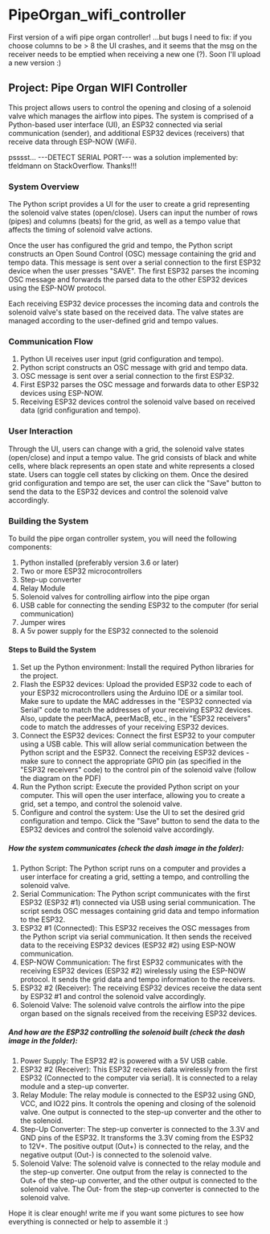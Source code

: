 # PipeOrgan_wifi_controller

First version of a wifi pipe organ controller! ...but bugs I need to fix: if you choose columns to be > 8 the UI crashes, and it seems that the msg on the receiver needs to be emptied when receiving a new one (?). Soon I'll upload a new version :) 

## Project: Pipe Organ WIFI Controller

This project allows users to control the opening and closing of a solenoid valve which manages the airflow into pipes. The system is comprised of a Python-based user interface (UI), an ESP32 connected via serial communication (sender), and additional ESP32 devices (receivers) that receive data through ESP-NOW (WiFi).

psssst...  ---DETECT SERIAL PORT--- was a solution implemented by: tfeldmann on StackOverflow. Thanks!!!

### System Overview

The Python script provides a UI for the user to create a grid representing the solenoid valve states (open/close). Users can input the number of rows (pipes) and columns (beats) for the grid, as well as a tempo value that affects the timing of solenoid valve actions.

Once the user has configured the grid and tempo, the Python script constructs an Open Sound Control (OSC) message containing the grid and tempo data. This message is sent over a serial connection to the first ESP32 device when the user presses "SAVE". The first ESP32 parses the incoming OSC message and forwards the parsed data to the other ESP32 devices using the ESP-NOW protocol.

Each receiving ESP32 device processes the incoming data and controls the solenoid valve's state based on the received data. The valve states are managed according to the user-defined grid and tempo values.

### Communication Flow

1. Python UI receives user input (grid configuration and tempo).
2. Python script constructs an OSC message with grid and tempo data.
3. OSC message is sent over a serial connection to the first ESP32.
4. First ESP32 parses the OSC message and forwards data to other ESP32 devices using ESP-NOW.
5. Receiving ESP32 devices control the solenoid valve based on received data (grid configuration and tempo).

### User Interaction

Through the UI, users can change with a grid, the solenoid valve states (open/close) and input a tempo value. The grid consists of black and white cells, where black represents an open state and white represents a closed state. Users can toggle cell states by clicking on them. Once the desired grid configuration and tempo are set, the user can click the "Save" button to send the data to the ESP32 devices and control the solenoid valve accordingly.

### Building the System

To build the pipe organ controller system, you will need the following components:

1. Python installed (preferably version 3.6 or later)
2. Two or more ESP32 microcontrollers
3. Step-up converter
4. Relay Module
5. Solenoid valves for controlling airflow into the pipe organ
6. USB cable for connecting the sending ESP32 to the computer (for serial communication)
7. Jumper wires
8. A 5v power supply for the ESP32 connected to the solenoid

#### Steps to Build the System

1. Set up the Python environment: Install the required Python libraries for the project.
2. Flash the ESP32 devices: Upload the provided ESP32 code to each of your ESP32 microcontrollers using the Arduino IDE or a similar tool. Make sure to update the MAC addresses in the "ESP32 connected via Serial" code to match the addresses of your receiving ESP32 devices. Also, update the peerMacA, peerMacB, etc., in the "ESP32 receivers" code to match the addresses of your receiving ESP32 devices.
3. Connect the ESP32 devices: Connect the first ESP32 to your computer using a USB cable. This will allow serial communication between the Python script and the ESP32. Connect the receiving ESP32 devices -make sure to connect the appropriate GPIO pin (as specified in the "ESP32 receivers" code) to the control pin of the solenoid valve (follow the diagram on the PDF)
4. Run the Python script: Execute the provided Python script on your computer. This will open the user interface, allowing you to create a grid, set a tempo, and control the solenoid valve.
5. Configure and control the system: Use the UI to set the desired grid configuration and tempo. Click the "Save" button to send the data to the ESP32 devices and control the solenoid valve accordingly.

##### How the system communicates (check the dash image in the folder):

1. Python Script: The Python script runs on a computer and provides a user interface for creating a grid, setting a tempo, and controlling the solenoid valve.
2. Serial Communication: The Python script communicates with the first ESP32 (ESP32 #1) connected via USB using serial communication. The script sends OSC messages containing grid data and tempo information to the ESP32.
3. ESP32 #1 (Connected): This ESP32 receives the OSC messages from the Python script via serial communication. It then sends the received data to the receiving ESP32 devices (ESP32 #2) using ESP-NOW communication.
4. ESP-NOW Communication: The first ESP32 communicates with the receiving ESP32 devices (ESP32 #2) wirelessly using the ESP-NOW protocol. It sends the grid data and tempo information to the receivers.
5. ESP32 #2 (Receiver): The receiving ESP32 devices receive the data sent by ESP32 #1 and control the solenoid valve accordingly.
6. Solenoid Valve: The solenoid valve controls the airflow into the pipe organ based on the signals received from the receiving ESP32 devices.

##### And how are the ESP32 controlling the solenoid built (check the dash image in the folder):

1. Power Supply: The ESP32 #2 is powered with a 5V USB cable.
2. ESP32 #2 (Receiver): This ESP32 receives data wirelessly from the first ESP32 (Connected to the computer via serial). It is connected to a relay module and a step-up converter.
3. Relay Module: The relay module is connected to the ESP32 using GND, VCC, and IO22 pins. It controls the opening and closing of the solenoid valve. One output is connected to the step-up converter and the other to the solenoid.
4. Step-Up Converter: The step-up converter is connected to the 3.3V and GND pins of the ESP32. It transforms the 3.3V coming from the ESP32 to 12V+. The positive output (Out+) is connected to the relay, and the negative output (Out-) is connected to the solenoid valve.
5. Solenoid Valve: The solenoid valve is connected to the relay module and the step-up converter. One output from the relay is connected to the Out+ of the step-up converter, and the other output is connected to the solenoid valve. The Out- from the step-up converter is connected to the solenoid valve.


Hope it is clear enough! write me if you want some pictures to see how everything is connected or help to assemble it :)

